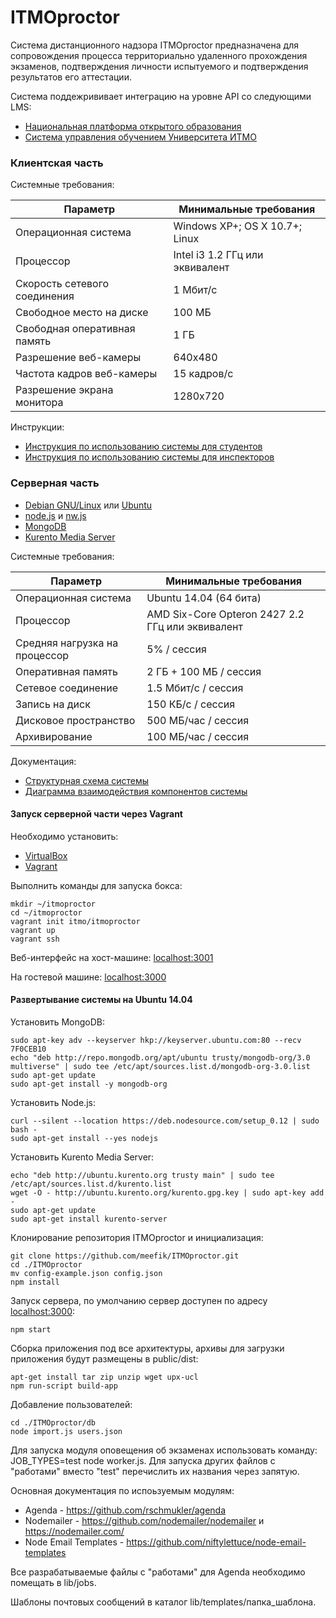# ITMOproctor

Система дистанционного надзора ITMOproctor предназначена для сопровождения процесса территориально удаленного прохождения экзаменов, подтверждения личности испытуемого и подтверждения результатов его аттестации.

Система поддежрививает интеграцию на уровне API со следующими LMS:

* [Национальная платформа открытого образования](https://openedu.ru)
* [Система управления обучением Университета ИТМО](http://de.ifmo.ru)

### Клиентская часть

Системные требования:

| Параметр                     | Минимальные требования          |
|------------------------------|---------------------------------|
| Операционная система         | Windows XP+; OS X 10.7+; Linux  |
| Процессор                    | Intel i3 1.2 ГГц или эквивалент |
| Скорость сетевого соединения | 1 Мбит/c                        |
| Свободное место на диске     | 100 МБ                          |
| Свободная оперативная память | 1 ГБ                            |
| Разрешение веб-камеры        | 640x480                         |
| Частота кадров веб-камеры    | 15 кадров/с                     |
| Разрешение экрана монитора   | 1280x720                        |

Инструкции:

* [Инструкция по использованию системы для студентов](https://docs.google.com/document/d/15fsEL3sHCGuJ9_rSuFprQXP--WXb9Ct-PzayBXvxWp0/edit?usp=sharing)
* [Инструкция по использованию системы для инспекторов](https://docs.google.com/document/d/1EbW52RQLdgwkRwJa_HgzP-nqU_860bPQuMZZ-ns1Hmc/edit?usp=sharing)

### Серверная часть

* [Debian GNU/Linux](http://www.debian.org) или [Ubuntu](http://www.ubuntu.com)
* [node.js](http://www.nodejs.org) и [nw.js](http://nwjs.io)
* [MongoDB](http://mongodb.org)
* [Kurento Media Server](http://kurento.com)

Системные требования:

| Параметр                      | Минимальные требования                           |
|-------------------------------|--------------------------------------------------|
| Операционная система          | Ubuntu 14.04 (64 бита)                           |
| Процессор                     | AMD Six-Core Opteron 2427 2.2 ГГц или эквивалент |
| Средняя нагрузка на процессор | 5% / сессия                                      |
| Оперативная память            | 2 ГБ + 100 МБ / сессия                           |
| Сетевое соединение            | 1.5 Мбит/c / сессия                              |
| Запись на диск                | 150 КБ/c / сессия                                |
| Дисковое пространство         | 500 МБ/час / сессия                              |
| Архивирование                 | 100 МБ/час / сессия                              |

Документация:

* [Структурная схема системы](https://drive.google.com/file/d/0B7YdZbqVWxzeSlFWZUl4S1RiaVE/view?usp=sharing)
* [Диаграмма взаимодействия компонентов системы](https://drive.google.com/file/d/0B7YdZbqVWxzeRVVBanVFWlVNQ2M/view?usp=sharing)

#### Запуск серверной части через Vagrant

Необходимо установить:

* [VirtualBox](https://www.virtualbox.org/)
* [Vagrant](https://www.vagrantup.com/downloads.html)

Выполнить команды для запуска бокса:
```
mkdir ~/itmoproctor
cd ~/itmoproctor
vagrant init itmo/itmoproctor
vagrant up
vagrant ssh
```
Веб-интерфейс на хост-машине: [localhost:3001](http://localhost:3001)

На гостевой машине: [localhost:3000](http://localhost:3000)

#### Развертывание системы на Ubuntu 14.04

Установить MongoDB:
```
sudo apt-key adv --keyserver hkp://keyserver.ubuntu.com:80 --recv 7F0CEB10
echo "deb http://repo.mongodb.org/apt/ubuntu trusty/mongodb-org/3.0 multiverse" | sudo tee /etc/apt/sources.list.d/mongodb-org-3.0.list
sudo apt-get update
sudo apt-get install -y mongodb-org
```

Установить Node.js:
```
curl --silent --location https://deb.nodesource.com/setup_0.12 | sudo bash -
sudo apt-get install --yes nodejs
```

Установить Kurento Media Server:
```
echo "deb http://ubuntu.kurento.org trusty main" | sudo tee /etc/apt/sources.list.d/kurento.list
wget -O - http://ubuntu.kurento.org/kurento.gpg.key | sudo apt-key add -
sudo apt-get update
sudo apt-get install kurento-server
```

Клонирование репозитория ITMOproctor и инициализация:
```
git clone https://github.com/meefik/ITMOproctor.git
cd ./ITMOproctor
mv config-example.json config.json
npm install
```

Запуск сервера, по умолчанию сервер доступен по адресу [localhost:3000](http://localhost:3000):
```
npm start
```

Сборка приложения под все архитектуры, архивы для загрузки приложения будут размещены в public/dist:
```
apt-get install tar zip unzip wget upx-ucl
npm run-script build-app
```

Добавление пользователей:
```
cd ./ITMOproctor/db
node import.js users.json
```

Для запуска модуля оповещения об экзаменах использовать команду: JOB_TYPES=test node worker.js.
Для запуска других файлов с "работами" вместо "test" перечислить их названия через запятую.

Основная документация по испоьзуемым модулям:
- Agenda - https://github.com/rschmukler/agenda
- Nodemailer - https://github.com/nodemailer/nodemailer и https://nodemailer.com/
- Node Email Templates - https://github.com/niftylettuce/node-email-templates

Все разрабатываемые файлы с "работами" для Agenda необходимо помещать в lib/jobs.

Шаблоны почтовых сообщений в каталог lib/templates/папка_шаблона.
